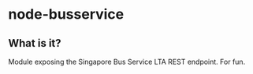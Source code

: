 node-busservice
===============================================

## What is it?

Module exposing the Singapore Bus Service LTA REST endpoint.  For fun.
